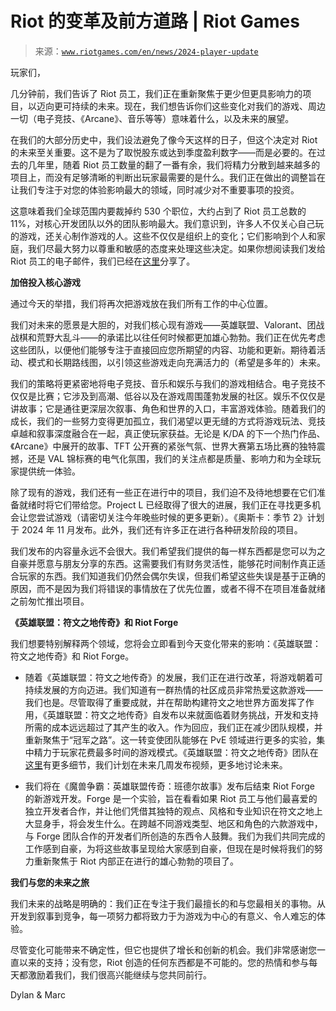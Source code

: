 <!--yml

分类: 未分类

date: 2024-05-27 15:04:06

-->

# Riot 的变革及前方道路 | Riot Games

> 来源：[`www.riotgames.com/en/news/2024-player-update`](https://www.riotgames.com/en/news/2024-player-update)

玩家们，

几分钟前，我们告诉了 Riot 员工，我们正在重新聚焦于更少但更具影响力的项目，以迈向更可持续的未来。现在，我们想告诉你们这些变化对我们的游戏、周边一切（电子竞技、《Arcane》、音乐等等）意味着什么，以及未来的展望。

在我们的大部分历史中，我们设法避免了像今天这样的日子，但这个决定对 Riot 的未来至关重要。这不是为了取悦股东或达到季度盈利数字——而是必要的。在过去的几年里，随着 Riot 员工数量的翻了一番有余，我们将精力分散到越来越多的项目上，而没有足够清晰的判断出玩家最需要的是什么。我们正在做出的调整旨在让我们专注于对您的体验影响最大的领域，同时减少对不重要事项的投资。

这意味着我们全球范围内要裁掉约 530 个职位，大约占到了 Riot 员工总数的 11%，对核心开发团队以外的团队影响最大。我们意识到，许多人不仅关心自己玩的游戏，还关心制作游戏的人。这些不仅仅是组织上的变化；它们影响到个人和家庭，我们尽最大努力以尊重和敏感的态度来处理这些决定。如果你想阅读我们发给 Riot 员工的电子邮件，我们已经在[这里](https://www.riotgames.com/en/news/2024-rioter-update)分享了。

**加倍投入核心游戏**

通过今天的举措，我们将再次把游戏放在我们所有工作的中心位置。

我们对未来的愿景是大胆的，对我们核心现有游戏——英雄联盟、Valorant、团战战棋和荒野大乱斗——的承诺比以往任何时候都更加雄心勃勃。我们正在优先考虑这些团队，以便他们能够专注于直接回应您所期望的内容、功能和更新。期待着活动、模式和长期路线图，以引领这些游戏走向充满活力的（希望是多年的）未来。

我们的策略将更紧密地将电子竞技、音乐和娱乐与我们的游戏相结合。电子竞技不仅仅是比赛；它涉及到高潮、低谷以及在游戏周围蓬勃发展的社区。娱乐不仅仅是讲故事；它是通往更深层次叙事、角色和世界的入口，丰富游戏体验。随着我们的成长，我们的一些努力变得更加孤立，我们渴望以更无缝的方式将游戏玩法、竞技卓越和叙事深度融合在一起，真正使玩家获益。无论是 K/DA 的下一个热门作品、《Arcane》中展开的故事、TFT 公开赛的紧张气氛、世界大赛第五场比赛的独特震撼，还是 VAL 锦标赛的电气化氛围，我们的关注点都是质量、影响力和为全球玩家提供统一体验。

除了现有的游戏，我们还有一些正在进行中的项目，我们迫不及待地想要在它们准备就绪时将它们带给您。Project L 已经取得了很大的进展，我们正在寻找更多机会让您尝试游戏（请密切关注今年晚些时候的更多更新）。《奥斯卡：季节 2》计划于 2024 年 11 月发布。此外，我们还有许多正在进行各种研发阶段的项目。

我们发布的内容量永远不会很大。我们希望我们提供的每一样东西都是您可以为之自豪并愿意与朋友分享的东西。这需要我们有财务灵活性，能够花时间制作真正适合玩家的东西。我们知道我们仍然会偶尔失误，但我们希望这些失误是基于正确的原因，而不是因为我们将错误的事情放在了优先位置，或者不得不在项目准备就绪之前匆忙推出项目。

**《英雄联盟：符文之地传奇》和 Riot Forge**

我们想要特别解释两个领域，您将会立即看到今天变化带来的影响：《英雄联盟：符文之地传奇》和 Riot Forge。

+   随着《英雄联盟：符文之地传奇》的发展，我们正在进行改革，将游戏朝着可持续发展的方向迈进。我们知道有一群热情的社区成员非常热爱这款游戏——我们也是。尽管取得了重要成就，并在帮助构建符文之地世界方面发挥了作用，《英雄联盟：符文之地传奇》自发布以来就面临着财务挑战，开发和支持所需的成本远远超过了其产生的收入。作为回应，我们正在减少团队规模，并重新聚焦于“冠军之路”。这一转变使团队能够在 PvE 领域进行更多的实验，集中精力于玩家花费最多时间的游戏模式。《英雄联盟：符文之地传奇》团队在[这里](https://playruneterra.com/en-us/news/game-updates/state-of-the-game-2024)有更多细节，我们计划在未来几周发布视频，更多地讨论未来。

+   我们将在《魔兽争霸：英雄联盟传奇：班德尔故事》发布后结束 Riot Forge 的新游戏开发。Forge 是一个实验，旨在看看如果 Riot 员工与他们最喜爱的独立开发者合作，并让他们凭借其独特的观点、风格和专业知识在符文之地上大显身手，将会发生什么。在跨越不同游戏类型、地区和角色的六款游戏中，与 Forge 团队合作的开发者们所创造的东西令人鼓舞。我们为我们共同完成的工作感到自豪，为将这些故事呈现给大家感到自豪，但现在是时候将我们的努力重新聚焦于 Riot 内部正在进行的雄心勃勃的项目了。

**我们与您的未来之旅**

我们未来的战略是明确的：我们正在专注于我们最擅长的和与您最相关的事物。从开发到叙事到竞争，每一项努力都将致力于为游戏为中心的有意义、令人难忘的体验。

尽管变化可能带来不确定性，但它也提供了增长和创新的机会。我们非常感谢您一直以来的支持；没有您，Riot 创造的任何东西都是不可能的。您的热情和参与每天都激励着我们，我们很高兴能继续与您共同前行。

Dylan & Marc
